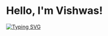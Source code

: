 <h1>Hello, I'm Vishwas!</h1>
<a href="https://git.io/typing-svg"><img src="https://readme-typing-svg.demolab.com?font=Fira+Code&pause=1000&center=true&vCenter=true&width=435&lines=Java+Full+Stack+Developer;BE+IT+%7C+Pune+University;Enjoy+Learning+New+Things;Fond+of+Computers;Love+Solving+Problems" alt="Typing SVG" /></a>

